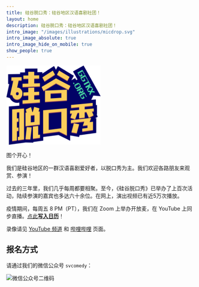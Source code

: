 ```yaml
---
title: 硅谷脱口秀：硅谷地区汉语喜剧社团！
layout: home
description: 硅谷脱口秀：硅谷地区汉语喜剧社团！
intro_image: "/images/illustrations/micdrop.svg"
intro_image_absolute: true
intro_image_hide_on_mobile: true
show_people: true
---
```


<img width="50%" alt="硅谷脱口秀" src="images/logo.svg" />

图个开心！

我们是硅谷地区的一群汉语喜剧爱好者，以脱口秀为主。我们欢迎各路朋友来观赏、参演！

过去的三年里，我们几乎每周都要相聚。至今，《硅谷脱口秀》已举办了上百次活动，陆续参演的嘉宾也多达六十余位。在网上，演出视频已有近5万次播放。

疫情期间，每周五 8 PM（PT），我们在 Zoom 上举办开放麦，在 YouTube 上同步直播。[点此**写入日历**](https://calendar.google.com/event?action=TEMPLATE&tmeid=XzZvb2ppY2kzODRvajhiOWc2OTE0YWI5azhwMTMyYjlwOHAxM2NiOWk3NG9rOGNpMzhrcWs2ZDlsNmtfMjAyMTA1MDhUMDMwMDAwWiBjX2ljM21sY2kxdW51NTE0aHQ5bHVuM2RwanZzQGc&tmsrc=c_ic3mlci1unu514ht9lun3dpjvs%40group.calendar.google.com&scp=ALL)！

录像请见 [YouTube 频道](https://www.youtube.com/channel/UCqG1oe7CjCghQdZDldNKT0A/featured) 和 [哔哩哔哩](https://space.bilibili.com/482647119) 页面。

## 报名方式

请通过我们的微信公众号 `svcomedy`：

<img alt="微信公众号二维码" src="https://imgur.com/UAjnF2l.png" height=200 />
